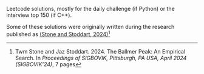 Leetcode solutions, mostly for the daily challenge (if Python) or the interview top 150 (if C++).

Some of these solutions were originally written during the research published as [(Stone and Stoddart, 2024)](https://arxiv.org/abs/2404.10002)[^1]

[^1]: Twm Stone and Jaz Stoddart. 2024. The Ballmer Peak: An Empirical Search. In _Proceedings of SIGBOVIK,
Pittsburgh, PA USA, April 2024 (SIGBOVIK’24)_, 7 pages
